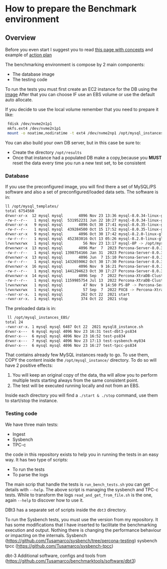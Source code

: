 # How to prepare the Benchmark environment

## Overview
Before you even start I suggest you to read [this page with concepts](concepts.md) and example of [action plan](plan.md)


The benchmarking environment is compose by 2 main components:
- The database image
- The testing code

To run the tests you must first create an EC2 instance for the DB using the [image](https://eu-central-1.console.aws.amazon.com/ec2/home?region=eu-central-1#ImageDetails:imageId=ami-06fa99993a0a168e6) 
After that you can choose IF use an EBS volume or use the default auto allocate.

If you decide to use the local volume remember that you need to prepare it like:

```sh
 fdisk /dev/nvme2n1p1 
 mkfs.ext4 /dev/nvme2n1p1
 mount -o noatime,nodiratime -t ext4 /dev/nvme2np1 /opt/mysql_instances
```

You can also build your own DB server, but in this case be sure to:
- Create the directory `/opt/results`
- Once that instance had a populated DB make a copy,because you __MUST__ reset the data every time you run a new test set, to be consistent 



### Database
If you use the preconfigured image, you will find there a set of MySQL/PS software and also a set of preconfigured/loaded data sets.
The software is in:
```bash
ll /opt/mysql_templates/
total 6754560
drwxr-xr-x  12 mysql mysql       4096 Nov 23 13:36 mysql-8.0.34-linux-glibc2.17-x86_64
-rw-r--r--   1 mysql mysql  531952231 Jun 22 10:27 mysql-8.0.34-linux-glibc2.17-x86_64.tar.gz
drwxr-xr-x   9 mysql mysql       4096 Oct 30 17:41 mysql-8.0.35-linux-glibc2.17-x86_64
-rw-r--r--   1 mysql mysql  439284500 Oct 15 17:52 mysql-8.0.35-linux-glibc2.17-x86_64.tar.xz
drwxr-xr-x   9 mysql mysql       4096 Oct 30 17:42 mysql-8.2.0-linux-glibc2.17-x86_64
-rw-r--r--   1 mysql mysql  452383016 Oct 13 05:26 mysql-8.2.0-linux-glibc2.17-x86_64.tar.xz
lrwxrwxrwx   1 mysql mysql         56 Nov 23 13:17 mysql-8P -> /opt/mysql_templates/mysql-8.0.34-linux-glibc2.17-x86_64
drwxrwxr-x  13 mysql mysql       4096 Mar  7  2023 Percona-Server-8.0.31-23-Linux.x86_64.glibc2.17
-rw-r--r--   1 mysql mysql 1398754166 Jan 31  2023 Percona-Server-8.0.31-23-Linux.x86_64.glibc2.17.tar.gz
drwxrwxr-x  13 mysql mysql       4096 Jun  7 15:10 Percona-Server-8.0.33-25-Linux.x86_64.glibc2.17
-rw-r--r--   1 mysql mysql 1432659062 Oct 30 17:30 Percona-Server-8.0.33-25-Linux.x86_64.glibc2.17.tar.gz
drwxrwxr-x  16 mysql mysql       4096 Nov  9 16:21 Percona-Server-8.0.34-26-Linux.x86_64.glibc2.17
-rw-r--r--   1 mysql mysql 1441294623 Oct 30 17:27 Percona-Server-8.0.34-26-Linux.x86_64.glibc2.17.tar.gz
drwxrwxr-x  14 mysql mysql       4096 Sep  7  2022 Percona-XtraDB-Cluster_8.0.28-19.1_Linux.x86_64.glibc2.17
-rw-r--r--   1 mysql mysql 1159985754 Jul 13  2022 Percona-XtraDB-Cluster_8.0.28-19.1_Linux.x86_64.glibc2.17.tar.gz
lrwxrwxrwx   1 mysql mysql         47 Nov  9 14:50 PS-8P -> Percona-Server-8.0.34-26-Linux.x86_64.glibc2.17
lrwxrwxrwx   1 mysql mysql         57 Sep  7  2022 PXC8 -> Percona-XtraDB-Cluster_8.0.28-19.1_Linux.x86_64.glibc2.17
-rwxr-xr-x.  1 mysql mysql        262 Oct 22  2021 start
-rwxr-xr-x.  1 mysql mysql        374 Oct 22  2021 stop
```
The preloaded data is in:
```bash
 ll /opt/mysql_instances_EBS/
total 24
-rwxr-xr-x. 1 mysql mysql 6487 Oct 22  2021 mysql8_instance.sh
drwxr-x---  6 mysql mysql 4096 Nov 23 16:31 test-dbt3-ps834
drwxr-x---  6 mysql mysql 4096 Nov 23 16:52 test-ps834
drwxr-x---  7 mysql mysql 4096 Nov 23 17:13 test-sysbench-my834
drwxr-x---  6 mysql mysql 4096 Nov 23 16:27 test-tpcc-ps834
```
That contains already few MySQL instances ready to go. 
To use them, COPY the content inside the `/opt/mysql_instance/` directory.
To do so will have 2 positive effects:
1. You will keep an original copy of the data, tha will allow you to perform multiple tests starting always from the same consistent point. 
2. The test will be executed running locally and not from an EBS.

Inside each directory you will find a `./start & ./stop` command, use them to start/stop the instance.  

### Testing code
We have three main tests:
- Ingest
- Sysbench 
- TPC-c 

the code in this repository exists to help you in running the tests in an easy way.
It has two type of scripts:
- To run the tests
- To parse the logs 

The main scrip that handle the tests is `run_bench_tests.sh` you can get details with `--help`.
The above script is managing the sysbench and TPC-c tests.
While to transform the  logs `read_and_get_from_file.sh` is the one, again `--help` to discover how to use it. 

DBt3 has a separate set of scripts inside the `dbt3` directory.

To run the Sysbench tests, you must use the version from my repository. It has some modifications that I have inserted to facilitate the benchmarking execution and output. Nothing there is changing the performance behaviour or impacting on the internals. 
Sysbench (https://github.com/Tusamarco/sysbench/tree/percona-testing)
sysbench tpcc (https://github.com/Tusamarco/sysbench-tpcc) 

dbt-3 Additional software, configs and tools from (https://github.com/Tusamarco/benchmarktools/software/dbt3) 











     
